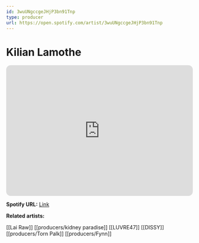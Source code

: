```yaml
---
id: 3wuUNgccgeJHjP3bn91Tnp
type: producer
url: https://open.spotify.com/artist/3wuUNgccgeJHjP3bn91Tnp
---
```

# Kilian Lamothe

<iframe style="border-radius:12px" src="https://open.spotify.com/embed/artist/3wuUNgccgeJHjP3bn91Tnp" width="100%" height="352" frameBorder="0" allowfullscreen="" allow="autoplay; clipboard-write; encrypted-media; fullscreen; picture-in-picture" loading="lazy"></iframe>

**Spotify URL:** [Link](https://open.spotify.com/artist/3wuUNgccgeJHjP3bn91Tnp)

**Related artists:**

[[Lai Raw]]
[[producers/kidney paradise]]
[[LUVRE47]]
[[DISSY]]
[[producers/Torn Palk]]
[[producers/Fynn]]
